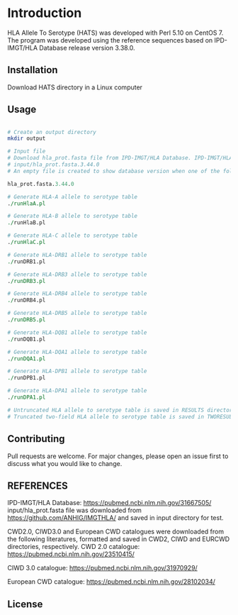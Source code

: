 # Introduction

HLA Allele To Serotype (HATS) was developed with Perl 5.10 on CentOS 7. The program was developed using the reference sequences based on IPD-IMGT/HLA Database release version 3.38.0.

## Installation
Download HATS directory in a Linux computer


## Usage

```perl

# Create an output directory
mkdir output

# Input file
# Download hla_prot.fasta file from IPD-IMGT/HLA Database. IPD-IMGT/HLA Database release version 3.38.0 must be added at the end of hla_prot.fasta file and saved in input directory
# input/hla_prot.fasta.3.44.0
# An empty file is created to show database version when one of the following commands are executed

hla_prot.fasta.3.44.0

# Generate HLA-A allele to serotype table
./runHlaA.pl

# Generate HLA-B allele to serotype table
./runHlaB.pl

# Generate HLA-C allele to serotype table
./runHlaC.pl

# Generate HLA-DRB1 allele to serotype table
./runDRB1.pl

# Generate HLA-DRB3 allele to serotype table
./runDRB3.pl

# Generate HLA-DRB4 allele to serotype table
./runDRB4.pl

# Generate HLA-DRB5 allele to serotype table
./runDRB5.pl

# Generate HLA-DQB1 allele to serotype table
./runDQB1.pl

# Generate HLA-DQA1 allele to serotype table
./runDQA1.pl

# Generate HLA-DPB1 allele to serotype table
./runDPB1.pl

# Generate HLA-DPA1 allele to serotype table
./runDPA1.pl

# Untruncated HLA allele to serotype table is saved in RESULTS directory
# Truncated two-field HLA allele to serotype table is saved in TWORESULTS directory

```

## Contributing
Pull requests are welcome. For major changes, please open an issue first to discuss what you would like to change.

## REFERENCES
IPD-IMGT/HLA Database:
https://pubmed.ncbi.nlm.nih.gov/31667505/
input/hla_prot.fasta file was downloaded from https://github.com/ANHIG/IMGTHLA/ and saved in input directory for test.

CWD2.0, CIWD3.0 and European CWD catalogues were downloaded from the following literatures, formatted and saved in CWD2, CIWD and EURCWD directories, respectively.
CWD 2.0 catalogue:
https://pubmed.ncbi.nlm.nih.gov/23510415/

CIWD 3.0 catalogue:
https://pubmed.ncbi.nlm.nih.gov/31970929/

European CWD catalogue:
https://pubmed.ncbi.nlm.nih.gov/28102034/

## License
